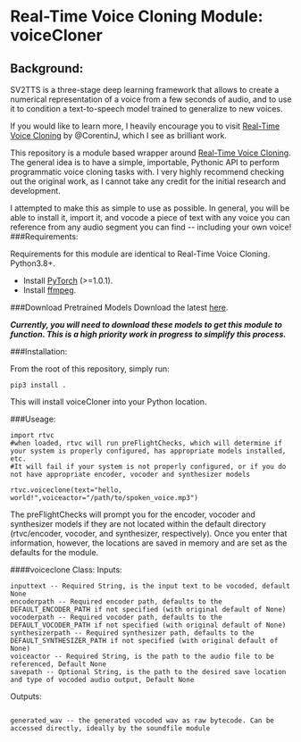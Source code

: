 # Real-Time Voice Cloning Module: voiceCloner
## Background:
SV2TTS is a three-stage deep learning framework that allows to create a numerical representation of a voice from a few seconds of audio, and to use it to condition a text-to-speech model trained to generalize to new voices.

If you would like to learn more, I heavily encourage you to visit [Real-Time Voice Cloning](https://github.com/CorentinJ/Real-Time-Voice-Cloning) by @CorentinJ, which I see as brilliant work.


This repository is a module based wrapper around [Real-Time Voice Cloning](https://github.com/CorentinJ/Real-Time-Voice-Cloning). The general idea is to have a simple, importable, Pythonic API to perform programmatic voice cloning tasks with. I very highly recommend checking out the original work, as I cannot take any credit for the initial research and development.

I attempted to make this as simple to use as possible. In general, you will be able to install it, import it, and vocode a piece of text with any voice you can reference from any audio segment you can find -- including your own voice!
###Requirements:

Requirements for this module are identical to Real-Time Voice Cloning. Python3.8+.
* Install [PyTorch](https://pytorch.org/get-started/locally/) (>=1.0.1).
* Install [ffmpeg](https://ffmpeg.org/download.html#get-packages).

###Download Pretrained Models
Download the latest [here](https://github.com/CorentinJ/Real-Time-Voice-Cloning/wiki/Pretrained-models).

***Currently, you will need to download these models to get this module to function. This is a high priority work in progress to simplify this process.***

###Installation:

From the root of this repository, simply run:
```
pip3 install .
```

This will install voiceCloner into your Python location.

###Useage:
```
import rtvc
#when loaded, rtvc will run preFlightChecks, which will determine if your system is properly configured, has appropriate models installed, etc.
#It will fail if your system is not properly configured, or if you do not have appropriate encoder, vocoder and synthesizer models

rtvc.voiceclone(text="hello, world!",voiceactor="/path/to/spoken_voice.mp3")
```
The preFlightChecks will prompt you for the encoder, vocoder and synthesizer models if they
are not located within the default directory (rtvc/encoder, vocoder, and synthesizer, respectively).
Once you enter that information, however, the locations are saved in memory and are set as the defaults
for the module.

####voiceclone Class:
Inputs:
```
inputtext -- Required String, is the input text to be vocoded, default None
encoderpath -- Required encoder path, defaults to the DEFAULT_ENCODER_PATH if not specified (with original default of None)
vocoderpath -- Required vocoder path, defaults to the DEFAULT_VOCODER_PATH if not specified (with original default of None)
synthesizerpath -- Required synthesizer path, defaults to the DEFAULT_SYNTHESIZER_PATH if not specified (with original default of None)
voiceactor -- Required String, is the path to the audio file to be referenced, Default None
savepath -- Optional String, is the path to the desired save location and type of vocoded audio output, Default None

```
Outputs:
```

generated_wav -- the generated vocoded wav as raw bytecode. Can be accessed directly, ideally by the soundfile module


```
